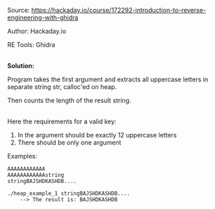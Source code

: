 Source:		https://hackaday.io/course/172292-introduction-to-reverse-engineering-with-ghidra

Author:		Hackaday.io

RE Tools:	Ghidra

<br>**Solution:**

Program takes the first argument and extracts all uppercase letters in separate string str, calloc'ed on heap. 

Then counts the length of the result string.

<br>Here the requirements for a valid key:

1. In the argument should be exactly 12 uppercase letters
2. There should be only one argument

Examples:
        
    AAAAAAAAAAAA
    AAAAAAAAAAAAstring
    stringBAJSHDKASHDB....

    ./heap_example_1 stringBAJSHDKASHDB....
        --> The result is: BAJSHDKASHDB
